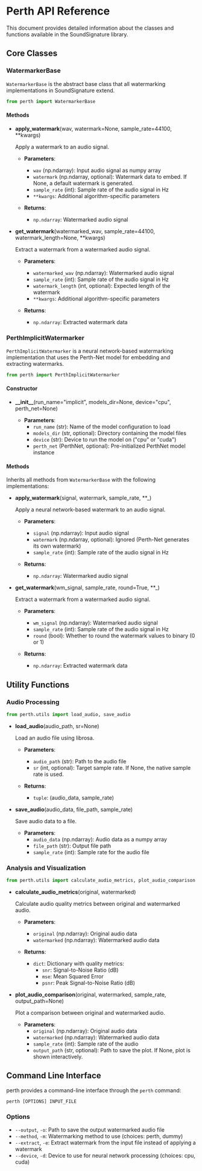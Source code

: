 # Perth API Reference

This document provides detailed information about the classes and functions available in the SoundSignature library.

## Core Classes

### WatermarkerBase

`WatermarkerBase` is the abstract base class that all watermarking implementations in SoundSignature extend.

```python
from perth import WatermarkerBase
```

#### Methods

- **apply_watermark**(wav, watermark=None, sample_rate=44100, **kwargs)
  
  Apply a watermark to an audio signal.
  
  - **Parameters**:
    - `wav` (np.ndarray): Input audio signal as numpy array
    - `watermark` (np.ndarray, optional): Watermark data to embed. If None, a default watermark is generated.
    - `sample_rate` (int): Sample rate of the audio signal in Hz
    - `**kwargs`: Additional algorithm-specific parameters
  
  - **Returns**:
    - `np.ndarray`: Watermarked audio signal

- **get_watermark**(watermarked_wav, sample_rate=44100, watermark_length=None, **kwargs)
  
  Extract a watermark from a watermarked audio signal.
  
  - **Parameters**:
    - `watermarked_wav` (np.ndarray): Watermarked audio signal
    - `sample_rate` (int): Sample rate of the audio signal in Hz
    - `watermark_length` (int, optional): Expected length of the watermark
    - `**kwargs`: Additional algorithm-specific parameters
  
  - **Returns**:
    - `np.ndarray`: Extracted watermark data

### PerthImplicitWatermarker

`PerthImplicitWatermarker` is a neural network-based watermarking implementation that uses the Perth-Net model for embedding and extracting watermarks.

```python
from perth import PerthImplicitWatermarker
```

#### Constructor

- **\_\_init\_\_**(run_name="implicit", models_dir=None, device="cpu", perth_net=None)
  
  - **Parameters**:
    - `run_name` (str): Name of the model configuration to load
    - `models_dir` (str, optional): Directory containing the model files
    - `device` (str): Device to run the model on ("cpu" or "cuda")
    - `perth_net` (PerthNet, optional): Pre-initialized PerthNet model instance

#### Methods

Inherits all methods from `WatermarkerBase` with the following implementations:

- **apply_watermark**(signal, watermark, sample_rate, **_)
  
  Apply a neural network-based watermark to an audio signal.
  
  - **Parameters**:
    - `signal` (np.ndarray): Input audio signal
    - `watermark` (np.ndarray, optional): Ignored (Perth-Net generates its own watermark)
    - `sample_rate` (int): Sample rate of the audio signal in Hz
  
  - **Returns**:
    - `np.ndarray`: Watermarked audio signal

- **get_watermark**(wm_signal, sample_rate, round=True, **_)
  
  Extract a watermark from a watermarked audio signal.
  
  - **Parameters**:
    - `wm_signal` (np.ndarray): Watermarked audio signal
    - `sample_rate` (int): Sample rate of the audio signal in Hz
    - `round` (bool): Whether to round the watermark values to binary (0 or 1)
  
  - **Returns**:
    - `np.ndarray`: Extracted watermark data

## Utility Functions

### Audio Processing

```python
from perth.utils import load_audio, save_audio
```

- **load_audio**(audio_path, sr=None)
  
  Load an audio file using librosa.
  
  - **Parameters**:
    - `audio_path` (str): Path to the audio file
    - `sr` (int, optional): Target sample rate. If None, the native sample rate is used.
  
  - **Returns**:
    - `tuple`: (audio_data, sample_rate)

- **save_audio**(audio_data, file_path, sample_rate)
  
  Save audio data to a file.
  
  - **Parameters**:
    - `audio_data` (np.ndarray): Audio data as a numpy array
    - `file_path` (str): Output file path
    - `sample_rate` (int): Sample rate for the audio file

### Analysis and Visualization

```python
from perth.utils import calculate_audio_metrics, plot_audio_comparison
```

- **calculate_audio_metrics**(original, watermarked)
  
  Calculate audio quality metrics between original and watermarked audio.
  
  - **Parameters**:
    - `original` (np.ndarray): Original audio data
    - `watermarked` (np.ndarray): Watermarked audio data
  
  - **Returns**:
    - `dict`: Dictionary with quality metrics:
      - `snr`: Signal-to-Noise Ratio (dB)
      - `mse`: Mean Squared Error
      - `psnr`: Peak Signal-to-Noise Ratio (dB)

- **plot_audio_comparison**(original, watermarked, sample_rate, output_path=None)
  
  Plot a comparison between original and watermarked audio.
  
  - **Parameters**:
    - `original` (np.ndarray): Original audio data
    - `watermarked` (np.ndarray): Watermarked audio data
    - `sample_rate` (int): Sample rate of the audio
    - `output_path` (str, optional): Path to save the plot. If None, plot is shown interactively.

## Command Line Interface

perth provides a command-line interface through the `perth` command:

```
perth [OPTIONS] INPUT_FILE
```

### Options

- `--output`, `-o`: Path to save the output watermarked audio file
- `--method`, `-m`: Watermarking method to use (choices: perth, dummy)
- `--extract`, `-e`: Extract watermark from the input file instead of applying a watermark
- `--device`, `-d`: Device to use for neural network processing (choices: cpu, cuda)

